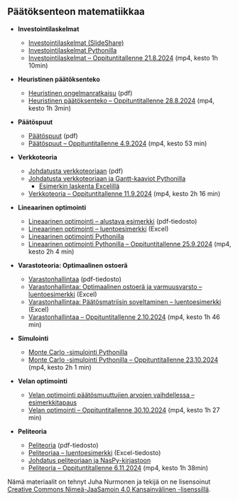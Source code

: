 ## Päätöksenteon matematiikkaa


* __Investointilaskelmat__
  * <a href="https://www.slideshare.net/slideshow/investointilaskelmat-123566310/123566310">Investointilaskelmat (SlideShare)</a>
  * <a href="https://nbviewer.org/github/juhanurmonen/financial-calculations/blob/main/investoinnit.ipynb">Investointilaskelmat Pythonilla</a>
  * <a href="https://video.haaga-helia.fi/media/Strategiset+paatoksentekomallitA+Investoinnit/0_8l0zad05">Investointilaskelmat &ndash; Oppituntitallenne 21.8.2024</a> (mp4, kesto 1h 10min)

* __Heuristinen päätöksenteko__
  *  <a href="https://haagahelia-my.sharepoint.com/:b:/g/personal/nurju_haaga-helia_fi/EQQUM1RS9YdEt7qB2_l0bzkBwYfWJmFGLUnQ_y_naAQKDg?e=T8gfd2">Heuristinen ongelmanratkaisu</a> (pdf)
  *  <a href="https://video.haaga-helia.fi/media/P%C3%A4%C3%A4toksentekomallitA+Heuristinen+p%C3%A4%C3%A4toksenteko/0_r6z7ydc8">Heuristinen päätöksenteko &ndash; Oppituntitallenne 28.8.2024</a> (mp4, kesto 1h 3min)

* __Päätöspuut__
  * <a href="https://haagahelia-my.sharepoint.com/:b:/g/personal/nurju_haaga-helia_fi/EXdjNU3k005AjAfrinuA4eoBOaYM_vJWcvGuQvYIQ3_Lng?e=L5ULR5">Päätöspuut</a> (pdf)
  * <a href="https://video.haaga-helia.fi/media/2024_0904_Paatoksentekomallit_Paatospuut/0_n2il45c7">Päätöspuut &ndash; Oppituntitallenne 4.9.2024</a> (mp4, kesto 53 min)
  
* __Verkkoteoria__
  * <a href="https://haagahelia-my.sharepoint.com/:b:/g/personal/nurju_haaga-helia_fi/Ef6Czcu9hrREgdJB-R3uvokBVMP7DS9JWzbrBE6T-CxJEA?e=So1kH2">Johdatusta verkkoteoriaan</a> (pdf)
  * <a href="https://nbviewer.org/github/juhanurmonen/decision-making/blob/main/verkkoteoria.ipynb">Johdatusta verkkoteoriaan ja Gantt-kaaviot Pythonilla</a>
     * <a href="https://haagahelia-my.sharepoint.com/:x:/g/personal/nurju_haaga-helia_fi/EbYBXEriN0FDuZs6j9V-DDUBIO9AoJQhw4007SFHT7jAzA?e=FfxS5E"> Esimerkin laskenta Excelillä</a>
  * <a href="https://video.haaga-helia.fi/media/Strategiset+p%C3%A4%C3%A4t%C3%B6ksentekomallitA+Verkkoteoria%2C+luento+11.9.2024/0_82kyg0sa">Verkkoteoria &ndash; Oppituntitallenne 11.9.2024</a> (mp4, kesto 2h 16 min)
    
* __Lineaarinen optimointi__
  * <a href="https://haagahelia-my.sharepoint.com/:b:/g/personal/nurju_haaga-helia_fi/EVfRm7TSH8FDkguCLaAhsHoB2JmpRnj_W_m6d7X66sGoZw?e=C4FfNW"> Lineaarinen optimointi &ndash; alustava esimerkki</a> (pdf-tiedosto)
  * <a href="https://haagahelia-my.sharepoint.com/:x:/g/personal/nurju_haaga-helia_fi/EdK4e6kqgFBIkJ4eEr2Y4SkBIs7q0h1ZhWDnmyR4Ip1Ojg?e=BaPcTg"> Lineaarinen optimointi &ndash; luentoesimerkki</a> (Excel)
  *  <a href="https://nbviewer.org/github/juhanurmonen/decision-making/blob/main/lineaarinen_optimointi.ipynb"> Lineaarinen optimointi Pythonilla</a>
  *  <a href="https://video.haaga-helia.fi/media/Strategiset+p%C3%A4%C3%A4toksentekomallitA+Lineaarinen+optimointi%2C+luento+25.9.2024/0_btn1w8zs">Lineaarinen optimointi Pythonilla &ndash; Oppituntitallenne 25.9.2024</a> (mp4, kesto 2h 4 min)

* __Varastoteoria: Optimaalinen ostoerä__
  * <a href="https://haagahelia-my.sharepoint.com/:b:/g/personal/nurju_haaga-helia_fi/ERiZRHoev-5FvNcxwyxFbu8Bxv4HiWEorkncA0kT_tzmzw?e=DxFSHR">Varastonhallintaa</a> (pdf-tiedosto)
  *  <a href="https://haagahelia-my.sharepoint.com/:x:/g/personal/nurju_haaga-helia_fi/EVvhfaAkL6RMrbXuGOZqRKsB_aE326nOFPOL5C-10uEA5w?e=fIWicn">Varastonhallintaa: Optimaalinen ostoerä ja varmuusvarsto &ndash; luentoesimerkki</a> (Excel)
  *  <a href="https://haagahelia-my.sharepoint.com/:x:/g/personal/nurju_haaga-helia_fi/EWfAZoS4g2xLjGPo58XukrwB22gx_uBKHFN-_KiDlVKzvg?e=3nY3QG">Varastonhallintaa: Päätösmatriisin soveltaminen &ndash; luentoesimerkki</a> (Excel)
  *  <a href="https://video.haaga-helia.fi/media/Strategiset+p%C3%A4%C3%A4t%C3%B6ksentekomallitA+Varastonhallinta%2C+luento+2.10.2024/0_3m98i2e3">Varastonhallintaa &ndash; Oppituntitallenne 2.10.2024</a> (mp4, kesto 1h 46 min)

* __Simulointi__
  * <a href="https://nbviewer.org/github/juhanurmonen/decision-making/blob/main/Monte_Carlo_simulointi_Pythonilla.ipynb">Monte Carlo -simulointi Pythonilla</a>
  * <a href="https://video.haaga-helia.fi/media/Monte+Carlo+simulointi+Pythonilla%2C+luento+23.10.2024/0_il3b92zs">Monte Carlo -simulointi Pythonilla &ndash; Oppituntitallenne 23.10.2024</a> (mp4, kesto 2h 1 min)

* __Velan optimointi__
  * <a href="https://nbviewer.org/github/juhanurmonen/decision-making/blob/main/velan_optimointi.ipynb">Velan optimointi päätösmuuttujien arvojen vaihdellessa &ndash; esimerkkitapaus</a>
  * <a href="https://video.haaga-helia.fi/media/Strategiset+p%C3%A4%C3%A4t%C3%B6ksentekomallitA+Velan+optimointi%2C+luento+30.10.2024/0_g1xo1s9g">Velan optimointi &ndash; Oppituntitallenne 30.10.2024</a> (mp4, kesto 1h 27 min)

* __Peliteoria__
  * <a href="https://haagahelia-my.sharepoint.com/:b:/g/personal/nurju_haaga-helia_fi/EdfGqoP8cLBKvmBffG4vaIkB6u7wGJxfwOHl60S7ZRufLw?e=0M6hYD"> Peliteoria</a> (pdf-tiedosto)
  * <a href="https://haagahelia-my.sharepoint.com/:x:/g/personal/nurju_haaga-helia_fi/EWV7ErneWMBGhDz1RGHvIxwB-hFidAQLU2m5KF3uq5PXIg?e=xcAbpE"> Peliteoriaa &ndash; luentoesimerkki</a> (Excel-tiedosto)
  * <a href="https://nbviewer.org/github/juhanurmonen/decision-making/blob/main/peliteoria_johdatus_NashPy.ipynb">Johdatus peliteoriaan ja NasPy-kirjastoon</a>
  * <a href="https://video.haaga-helia.fi/media/Strategiset+p%C3%A4%C3%A4t%C3%B6ksentekomallitA+Peliteoria%2C+luento+6.11.2024/0_kqwygi2m"> Peliteoria &ndash; Oppituntitallenne 6.11.2024</a> (mp4, kesto 1h 38min)


Nämä materiaalit on tehnyt Juha Nurmonen ja tekijä on ne lisensoinut <a href="http://creativecommons.org/licenses/by-sa/4.0/">Creative Commons Nimeä-JaaSamoin 4.0 Kansainvälinen -lisenssillä</a>.
